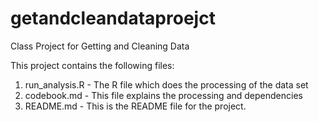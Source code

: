 getandcleandataproejct
======================

Class Project for Getting and Cleaning Data

This project contains the following files:
1) run_analysis.R - The R file which does the processing of the data set
2) codebook.md - This file explains the processing and dependencies
3) README.md - This is the README file for the project.
